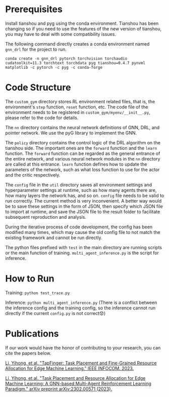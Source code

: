 

# Prerequisites
Install tianshou and pyg using the conda environment. Tianshou has been changing so if you need to use the features of the new version of tianshou, you may have to deal with some compatibility issues.

The following command directly creates a conda environment named `gnn_drl` for the project to run.

`
conda create -n gnn_drl pytorch torchvision torchaudio cudatoolkit=11.3 torchtext torchdata pyg tianshou=0.4.7 pynvml matplotlib -c pytorch -c pyg -c conda-forge
`

# Code Structure
The `custom_gym` directory stores RL environment related files, that is, the environment's `step` function, `reset` function, etc. The code file of the environment needs to be registered in `custom_gym/myenv/__init__.py`, please refer to the code for details.

The `nn` directory contains the neural network definitions of GNN, DRL, and pointer network. We use the pyG library to implement the GNN.

The `policy` directory contains the control logic of the DRL algorithm on the tianshou side. The important ones are the `forward` function and the `learn` function. The `forward` function can be regarded as the general entrance of the entire network, and various neural network modules in the `nn` directory are called at this entrance. `learn` function defines how to update the parameters of the network, such as what loss function to use for the actor and the critic respectively.

The `config` file in the `util` directory saves all environment settings and hyperparameter settings at runtime, such as how many agents there are, how many layers the network has, and so on. `config` file needs to be valid to run correctly. The current method is very inconvenient. A better way would be to save these settings in the form of JSON, then specify which JSON file to import at runtime, and save the JSON file to the result folder to facilitate subsequent reproduction and analysis.

During the iterative process of code development, the config has been modified many times, which may cause the old config file to not match the existing framework and cannot be run directly.

The python files prefixed with `test` in the main directory are running scripts or the main function of training. `multi_agent_inference.py` is the script for inference.

# How to Run
Training: `python test_trace.py`

Inference: `python multi_agent_inference.py`
(There is a conflict between the inference config and the training config, so the inference cannot run directly if the current `config.py` is not correct😟)

# Publications
If our work would have the honor of contributing to your research, you can cite the papers below.

[Li, Yihong, et al. "TapFinger: Task Placement and Fine-Grained Resource Allocation for Edge Machine Learning." IEEE INFOCOM. 2023.](http://i2.cs.hku.hk/~cwu/papers/yhli-infocom23.pdf)

[Li, Yihong, et al. "Task Placement and Resource Allocation for Edge Machine Learning: A GNN-based Multi-Agent Reinforcement Learning Paradigm." arXiv preprint arXiv:2302.00571 (2023).](https://arxiv.org/abs/2302.00571)
